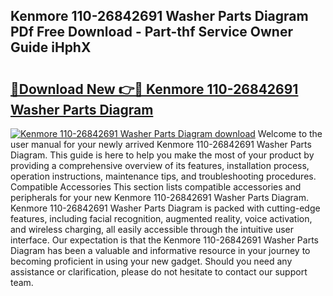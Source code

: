 ## Kenmore 110-26842691 Washer Parts Diagram PDf Free Download - Part-thf Service Owner Guide iHphX

# <h2><a href="http://dfmw74.blite.top/?on=Kenmore+110-26842691+Washer+Parts+Diagram">🔗Download New 👉🔴 Kenmore 110-26842691 Washer Parts Diagram</a></h2>

[![Kenmore 110-26842691 Washer Parts Diagram download](https://i.imgur.com/lujVjoI.png)](http://dfmw74.blite.top/?on=Kenmore+110-26842691+Washer+Parts+Diagram)
Welcome to the user manual for your newly arrived Kenmore 110-26842691 Washer Parts Diagram. This guide is here to help you make the most of your product by providing a comprehensive overview of its features, installation process, operation instructions, maintenance tips, and troubleshooting procedures. Compatible Accessories This section lists compatible accessories and peripherals for your new Kenmore 110-26842691 Washer Parts Diagram. Kenmore 110-26842691 Washer Parts Diagram is packed with cutting-edge features, including facial recognition, augmented reality, voice activation, and wireless charging, all easily accessible through the intuitive user interface. Our expectation is that the Kenmore 110-26842691 Washer Parts Diagram has been a valuable and informative resource in your journey to becoming proficient in using your new gadget. Should you need any assistance or clarification, please do not hesitate to contact our support team.

